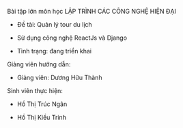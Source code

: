 Bài tập lớn môn học LẬP TRÌNH CÁC CÔNG NGHỆ HIỆN ĐẠI
 - Đề tài: Quản lý tour du lịch

 - Sử dụng công nghệ ReactJs và Django

 - Tình trạng: đang triển khai

Giảng viên hướng dẫn:

 - Giảng viên: Dương Hữu Thành

Sinh viên thực hiện:

 - Hồ Thị Trúc Ngân

 - Hồ Thị Kiều Trinh
